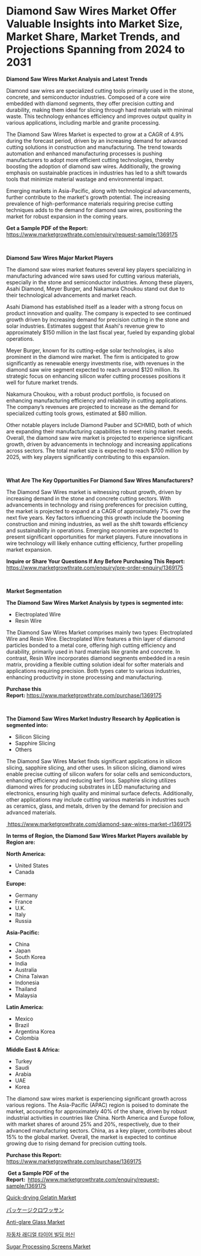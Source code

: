 <p><h1>Diamond Saw Wires Market Offer Valuable Insights into Market Size, Market Share, Market Trends, and Projections Spanning from 2024 to 2031</h1></p><p><strong>Diamond Saw Wires Market Analysis and Latest Trends</strong></p>
<p><p>Diamond saw wires are specialized cutting tools primarily used in the stone, concrete, and semiconductor industries. Composed of a core wire embedded with diamond segments, they offer precision cutting and durability, making them ideal for slicing through hard materials with minimal waste. This technology enhances efficiency and improves output quality in various applications, including marble and granite processing.</p><p>The Diamond Saw Wires Market is expected to grow at a CAGR of 4.9% during the forecast period, driven by an increasing demand for advanced cutting solutions in construction and manufacturing. The trend towards automation and enhanced manufacturing processes is pushing manufacturers to adopt more efficient cutting technologies, thereby boosting the adoption of diamond saw wires. Additionally, the growing emphasis on sustainable practices in industries has led to a shift towards tools that minimize material wastage and environmental impact.</p><p>Emerging markets in Asia-Pacific, along with technological advancements, further contribute to the market's growth potential. The increasing prevalence of high-performance materials requiring precise cutting techniques adds to the demand for diamond saw wires, positioning the market for robust expansion in the coming years.</p></p>
<p><strong>Get a Sample PDF of the Report:&nbsp;</strong> <a href="https://www.marketgrowthrate.com/enquiry/request-sample/1369175">https://www.marketgrowthrate.com/enquiry/request-sample/1369175</a></p>
<p>&nbsp;</p>
<p><strong>Diamond Saw Wires Major Market Players</strong></p>
<p><p>The diamond saw wires market features several key players specializing in manufacturing advanced wire saws used for cutting various materials, especially in the stone and semiconductor industries. Among these players, Asahi Diamond, Meyer Burger, and Nakamura Choukou stand out due to their technological advancements and market reach.</p><p>Asahi Diamond has established itself as a leader with a strong focus on product innovation and quality. The company is expected to see continued growth driven by increasing demand for precision cutting in the stone and solar industries. Estimates suggest that Asahi's revenue grew to approximately $150 million in the last fiscal year, fueled by expanding global operations.</p><p>Meyer Burger, known for its cutting-edge solar technologies, is also prominent in the diamond wire market. The firm is anticipated to grow significantly as renewable energy investments rise, with revenues in the diamond saw wire segment expected to reach around $120 million. Its strategic focus on enhancing silicon wafer cutting processes positions it well for future market trends.</p><p>Nakamura Choukou, with a robust product portfolio, is focused on enhancing manufacturing efficiency and reliability in cutting applications. The company’s revenues are projected to increase as the demand for specialized cutting tools grows, estimated at $80 million.</p><p>Other notable players include Diamond Pauber and SCHMID, both of which are expanding their manufacturing capabilities to meet rising market needs. Overall, the diamond saw wire market is projected to experience significant growth, driven by advancements in technology and increasing applications across sectors. The total market size is expected to reach $700 million by 2025, with key players significantly contributing to this expansion.</p></p>
<p>&nbsp;</p>
<p><strong>What Are The Key Opportunities For Diamond Saw Wires Manufacturers?</strong></p>
<p><p>The Diamond Saw Wires market is witnessing robust growth, driven by increasing demand in the stone and concrete cutting sectors. With advancements in technology and rising preferences for precision cutting, the market is projected to expand at a CAGR of approximately 7% over the next five years. Key factors influencing this growth include the booming construction and mining industries, as well as the shift towards efficiency and sustainability in operations. Emerging economies are expected to present significant opportunities for market players. Future innovations in wire technology will likely enhance cutting efficiency, further propelling market expansion.</p></p>
<p><strong>Inquire or Share Your Questions If Any Before Purchasing This Report:</strong> <a href="https://www.marketgrowthrate.com/enquiry/pre-order-enquiry/1369175">https://www.marketgrowthrate.com/enquiry/pre-order-enquiry/1369175</a></p>
<p>&nbsp;</p>
<p><strong>Market Segmentation</strong></p>
<p><strong>The Diamond Saw Wires Market Analysis by types is segmented into:</strong></p>
<p><ul><li>Electroplated Wire</li><li>Resin Wire</li></ul></p>
<p><p>The Diamond Saw Wires Market comprises mainly two types: Electroplated Wire and Resin Wire. Electroplated Wire features a thin layer of diamond particles bonded to a metal core, offering high cutting efficiency and durability, primarily used in hard materials like granite and concrete. In contrast, Resin Wire incorporates diamond segments embedded in a resin matrix, providing a flexible cutting solution ideal for softer materials and applications requiring precision. Both types cater to various industries, enhancing productivity in stone processing and manufacturing.</p></p>
<p><strong>Purchase this Report:&nbsp;</strong><a href="https://www.marketgrowthrate.com/purchase/1369175">https://www.marketgrowthrate.com/purchase/1369175</a></p>
<p>&nbsp;</p>
<p><strong>The Diamond Saw Wires Market Industry Research by Application is segmented into:</strong></p>
<p><ul><li>Silicon Slicing</li><li>Sapphire Slicing</li><li>Others</li></ul></p>
<p><p>The Diamond Saw Wires Market finds significant applications in silicon slicing, sapphire slicing, and other uses. In silicon slicing, diamond wires enable precise cutting of silicon wafers for solar cells and semiconductors, enhancing efficiency and reducing kerf loss. Sapphire slicing utilizes diamond wires for producing substrates in LED manufacturing and electronics, ensuring high quality and minimal surface defects. Additionally, other applications may include cutting various materials in industries such as ceramics, glass, and metals, driven by the demand for precision and advanced materials.</p></p>
<p><a href="https://www.marketgrowthrate.com/diamond-saw-wires-market-r1369175">&nbsp;https://www.marketgrowthrate.com/diamond-saw-wires-market-r1369175</a></p>
<p><strong>In terms of Region, the Diamond Saw Wires Market Players available by Region are:</strong></p>
<p>
    <p> <strong> North America: </strong>
        <ul>
            <li>United States</li>
            <li>Canada</li>
        </ul>
        </p> 
    <p> <strong> Europe: </strong>
        <ul>
            <li>Germany</li>
            <li>France</li>
            <li>U.K.</li>
            <li>Italy</li>
            <li>Russia</li>
        </ul>
        </p> 
    <p> <strong> Asia-Pacific: </strong>
        <ul>
            <li>China</li>
            <li>Japan</li>
            <li>South Korea</li>
            <li>India</li>
            <li>Australia</li>
            <li>China Taiwan</li>
            <li>Indonesia</li>
            <li>Thailand</li>
            <li>Malaysia</li>
        </ul>
        </p> 
    <p> <strong> Latin America: </strong>
        <ul>
            <li>Mexico</li>
            <li>Brazil</li>
            <li>Argentina Korea</li>
            <li>Colombia</li>
        </ul>
        </p> 
    <p> <strong> Middle East & Africa: </strong>
        <ul>
            <li>Turkey</li>
            <li>Saudi</li>
            <li>Arabia</li>
            <li>UAE</li>
            <li>Korea</li>
        </ul>
    </p>
    </p>
<p><p>The diamond saw wires market is experiencing significant growth across various regions. The Asia-Pacific (APAC) region is poised to dominate the market, accounting for approximately 40% of the share, driven by robust industrial activities in countries like China. North America and Europe follow, with market shares of around 25% and 20%, respectively, due to their advanced manufacturing sectors. China, as a key player, contributes about 15% to the global market. Overall, the market is expected to continue growing due to rising demand for precision cutting tools.</p></p>
<p><strong>Purchase this Report: </strong><a href="https://www.marketgrowthrate.com/purchase/1369175">https://www.marketgrowthrate.com/purchase/1369175</a></p>
<p>&nbsp;<strong>Get a Sample PDF of the Report:&nbsp;&nbsp;</strong><a href="https://www.marketgrowthrate.com/enquiry/request-sample/1369175">https://www.marketgrowthrate.com/enquiry/request-sample/1369175</a></p>
<p><strong></strong></p>
<p><p><a href="https://issuu.com/reportprime-2/docs/quick-drying-gelatin-market-size-20_6f975e4c4a4f93">Quick-drying Gelatin Market</a></p><p><a href="https://medium.com/@rudyboyer2017/%E3%83%91%E3%83%83%E3%82%B1%E3%83%BC%E3%82%B8%E3%82%AF%E3%83%AD%E3%83%AF%E3%83%83%E3%82%B5%E3%83%B3%E5%B8%82%E5%A0%B4%E3%81%AF2024%E5%B9%B4%E3%81%8B%E3%82%892031%E5%B9%B4%E3%81%AB%E3%81%A9%E3%81%AE%E3%82%88%E3%81%86%E3%81%AB%E5%A4%89%E5%8C%96%E3%81%99%E3%82%8B%E3%81%AE%E3%81%8B-b419f260574b">パッケージクロワッサン</a></p><p><a href="https://issuu.com/reportprime-2/docs/anti-glare-glass-market-size-2030.p_f20ba076288974">Anti-glare Glass Market</a></p><p><a href="https://medium.com/@luzhills1972/%EC%9E%90%EB%8F%99%EC%B0%A8-%EB%A0%88%EC%9D%B4%EB%94%94%EC%96%BC-%ED%83%80%EC%9D%B4%EC%96%B4-%EC%A1%B0%EB%A6%BD%EA%B8%B0-%EC%82%B0%EC%97%85-%EB%B6%80%EB%AC%B8-%EC%8B%9C%EC%9E%A5-%EB%8F%99%ED%96%A5-%EB%B0%8F-%EB%AF%B8%EB%9E%98-%EC%8B%9C%EB%82%98%EB%A6%AC%EC%98%A4-2024-2031-526ac2be7c07">자동차 래디얼 타이어 빌딩 머신</a></p><p><a href="https://github.com/ParvinKhatun77/Market-Research-Report-List-1/blob/main/sugar-processing-screens-market.md">Sugar Processing Screens Market</a></p></p>